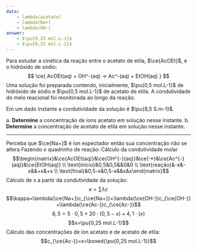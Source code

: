 ```yaml
---
data:
    - lambda(acetato)
    - lambda(Na+)
    - lambda(OH-)
answer:
    - $\pu{0,25 mol.L-1}$
    - $\pu{0,25 mol.L-1}$
---
```


Para estudar a cinética da reação entre o acetato de etila, $\ce{AcOEt}$, e o hidróxido de sódio:
$$
    \ce{ AcOEt(aq) + OH^-(aq) -> Ac^-(aq) + EtOH(aq) }
$$
Uma solução foi preparada contendo, inicialmente, $\pu{0,5 mol.L-1}$ de hidróxido de sódio e $\pu{0,5 mol.L-1}$ de acetato de etila. A condutividade do meio reacional foi monitorada ao longo da reação.

Em um dado instante a condutividade da solução é $\pu{8,5 S.m-1}$.

a. **Determine** a concentração de íons acetato em solução nesse instante.
b. **Determine** a concentração de acetato de etila em solução nesse instante.

---

Perceba que $\ce{Na+}$ é íon espectador então sua concentração não se altera
Fazendo o quadrinho de reação:
Cálculo da condutividade molar
$$\begin{matrix}&\ce{AcOEt(aq)}&\ce{OH^{-}(aq)}&\ce{->}&\ce{Ac^{-}(aq)}&\ce{EtOH(aq)} \\ \text{início}&0,5&0,5&&0&0 \\ \text{reação}&-x&-x&&+x&+x \\ \text{final}&0,5-x&0,5-x&&x&x\end{matrix}$$
Cálculo de x a partir da condutividade da solução:
$$\kappa=\sum\limits \lambda c$$
$$\kappa=\lambda(\ce{Na+})c_{\ce{Na+}}+\lambda(\ce{OH-})c_{\ce{OH-}}+\lambda(\ce{Ac-})c_{\ce{Ac-}}$$
$$8,5=5\cdot0,5+20\cdot(0,5-x)+4,1\cdot(x)$$
$$x=\pu{0,25 mol.L-1}$$
Cálculo das concentrações de íon acetato e de acetato de etila:
$$c_{\ce{Ac-}}=x=\boxed{\pu{0,25 mol.L-1}}$$
